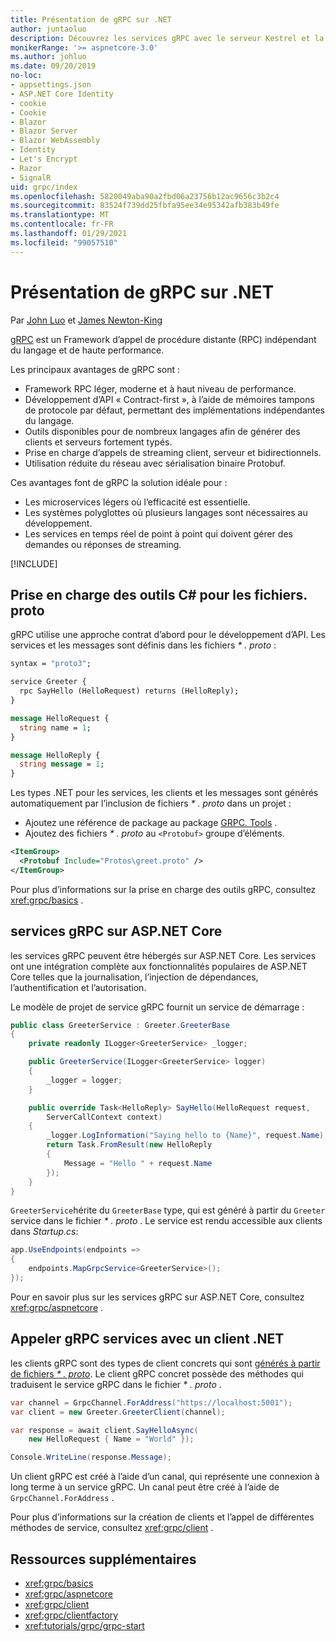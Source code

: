 ```yaml
---
title: Présentation de gRPC sur .NET
author: juntaoluo
description: Découvrez les services gRPC avec le serveur Kestrel et la pile ASP.NET Core.
monikerRange: '>= aspnetcore-3.0'
ms.author: johluo
ms.date: 09/20/2019
no-loc:
- appsettings.json
- ASP.NET Core Identity
- cookie
- Cookie
- Blazor
- Blazor Server
- Blazor WebAssembly
- Identity
- Let's Encrypt
- Razor
- SignalR
uid: grpc/index
ms.openlocfilehash: 5820049aba90a2fbd06a23756b12ac9656c3b2c4
ms.sourcegitcommit: 83524f739dd25fbfa95ee34e95342afb383b49fe
ms.translationtype: MT
ms.contentlocale: fr-FR
ms.lasthandoff: 01/29/2021
ms.locfileid: "99057510"
---
```

# <a name="introduction-to-grpc-on-net"></a>Présentation de gRPC sur .NET

Par [John Luo](https://github.com/juntaoluo) et [James Newton-King](https://twitter.com/jamesnk)

[gRPC](https://grpc.io/docs/guides/) est un Framework d’appel de procédure distante (RPC) indépendant du langage et de haute performance.

Les principaux avantages de gRPC sont :
* Framework RPC léger, moderne et à haut niveau de performance.
* Développement d’API « Contract-first », à l’aide de mémoires tampons de protocole par défaut, permettant des implémentations indépendantes du langage.
* Outils disponibles pour de nombreux langages afin de générer des clients et serveurs fortement typés.
* Prise en charge d’appels de streaming client, serveur et bidirectionnels.
* Utilisation réduite du réseau avec sérialisation binaire Protobuf.

Ces avantages font de gRPC la solution idéale pour :
* Les microservices légers où l’efficacité est essentielle.
* Les systèmes polyglottes où plusieurs langages sont nécessaires au développement.
* Les services en temps réel de point à point qui doivent gérer des demandes ou réponses de streaming.

[!INCLUDE[](~/includes/gRPCazure.md)]

## <a name="c-tooling-support-for-proto-files"></a>Prise en charge des outils C# pour les fichiers. proto

gRPC utilise une approche contrat d’abord pour le développement d’API. Les services et les messages sont définis dans les fichiers *\* . proto* :

```protobuf
syntax = "proto3";

service Greeter {
  rpc SayHello (HelloRequest) returns (HelloReply);
}

message HelloRequest {
  string name = 1;
}

message HelloReply {
  string message = 1;
}
```

Les types .NET pour les services, les clients et les messages sont générés automatiquement par l’inclusion de fichiers *\* . proto* dans un projet :

* Ajoutez une référence de package au package [GRPC. Tools](https://www.nuget.org/packages/Grpc.Tools/) .
* Ajoutez des fichiers *\* . proto* au `<Protobuf>` groupe d’éléments.

```xml
<ItemGroup>
  <Protobuf Include="Protos\greet.proto" />
</ItemGroup>
```

Pour plus d’informations sur la prise en charge des outils gRPC, consultez <xref:grpc/basics> .

## <a name="grpc-services-on-aspnet-core"></a>services gRPC sur ASP.NET Core

les services gRPC peuvent être hébergés sur ASP.NET Core. Les services ont une intégration complète aux fonctionnalités populaires de ASP.NET Core telles que la journalisation, l’injection de dépendances, l’authentification et l’autorisation.

Le modèle de projet de service gRPC fournit un service de démarrage :

```csharp
public class GreeterService : Greeter.GreeterBase
{
    private readonly ILogger<GreeterService> _logger;

    public GreeterService(ILogger<GreeterService> logger)
    {
        _logger = logger;
    }

    public override Task<HelloReply> SayHello(HelloRequest request,
        ServerCallContext context)
    {
        _logger.LogInformation("Saying hello to {Name}", request.Name);
        return Task.FromResult(new HelloReply 
        {
            Message = "Hello " + request.Name
        });
    }
}
```

`GreeterService`hérite du `GreeterBase` type, qui est généré à partir du `Greeter` service dans le fichier *\* . proto* . Le service est rendu accessible aux clients dans *Startup.cs*:

```csharp
app.UseEndpoints(endpoints =>
{
    endpoints.MapGrpcService<GreeterService>();
});
```

Pour en savoir plus sur les services gRPC sur ASP.NET Core, consultez <xref:grpc/aspnetcore> .

## <a name="call-grpc-services-with-a-net-client"></a>Appeler gRPC services avec un client .NET

les clients gRPC sont des types de client concrets qui sont [générés à partir de fichiers *\* . proto*](xref:grpc/basics#generated-c-assets). Le client gRPC concret possède des méthodes qui traduisent le service gRPC dans le fichier *\* . proto* .

```csharp
var channel = GrpcChannel.ForAddress("https://localhost:5001");
var client = new Greeter.GreeterClient(channel);

var response = await client.SayHelloAsync(
    new HelloRequest { Name = "World" });

Console.WriteLine(response.Message);
```

Un client gRPC est créé à l’aide d’un canal, qui représente une connexion à long terme à un service gRPC. Un canal peut être créé à l’aide de `GrpcChannel.ForAddress` .

Pour plus d’informations sur la création de clients et l’appel de différentes méthodes de service, consultez <xref:grpc/client> .

## <a name="additional-resources"></a>Ressources supplémentaires

* <xref:grpc/basics>
* <xref:grpc/aspnetcore>
* <xref:grpc/client>
* <xref:grpc/clientfactory>
* <xref:tutorials/grpc/grpc-start>
